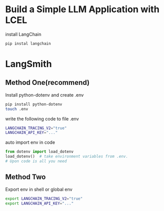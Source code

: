 # Build a Simple LLM Application with LCEL

install LangChain

```bash
pip instal langchain
```

# LangSmith

## Method One(recommend)

Install python-dotenv and create .env

```bash
pip install python-dotenv
touch .env
```

write the following code to file .env

```bash
LANGCHAIN_TRACING_V2="true"
LANGCHAIN_API_KEY="..."
```

auto import env in code

```python
from dotenv import load_dotenv
load_dotenv()  # take environment variables from .env.
# Upon code is all you need
```

## Method Two

Export env in shell or global env

```bash
export LANGCHAIN_TRACING_V2="true"
export LANGCHAIN_API_KEY="..."
```
